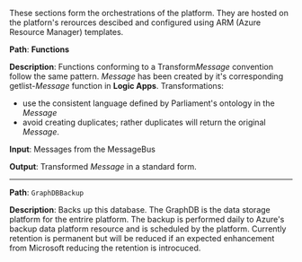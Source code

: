These sections form the orchestrations of the platform.  They are hosted on the platforn's rerources descibed and configured using ARM (Azure Resource Manager)
templates. 

**Path**:    **Functions**

**Description**: Functions conforming to a Transform*Message* convention follow the same pattern.  *Message* has been created by it's
corresponding getlist-*Message* function in **Logic Apps**.  Transformations:
*  use the consistent language defined by Parliament's ontology in the *Message* 
*  avoid creating duplicates; rather duplicates will return the original *Message*.

**Input**: Messages from the MessageBus

**Output**: Transformed *Message* in a standard form.

----

**Path**: `GraphDBBackup`

**Description**: Backs up this database. The GraphDB is the data storage platform for the entrire platform.
The backup is performed daily to Azure's backup data platform resource and is scheduled by the platform.
Currently retention is permanent but will be reduced if an expected enhancement from
Microsoft reducing the retention is introcuced.
